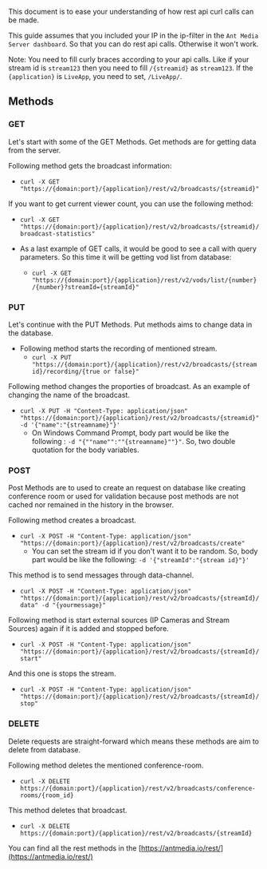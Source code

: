 This document is to ease your understanding of how rest api curl  calls can be made. 

This guide assumes that you included your IP in the ip-filter in the `Ant Media Server dashboard`. So that you can do rest api calls. Otherwise it won't work.

Note: You need to fill curly braces according to your api calls. Like if your stream id is `stream123` then you need to fill `/{streamid}` as `stream123`. If the `{application}` is `LiveApp`, you need to set, `/LiveApp/`.

## Methods

### GET
Let's start with some of the GET Methods. Get methods are for getting data from the server.

Following method gets the broadcast information:
* `curl -X GET "https://{domain:port}/{application}/rest/v2/broadcasts/{streamid}"`

If you want to get current viewer count, you can use the following method:
* `curl -X GET "https://{domain:port}/{application}/rest/v2/broadcasts/{streamid}/broadcast-statistics"`

* As a last example of GET calls, it would be good to see a call with query parameters. So this time it will be getting vod list from database:
  * `curl -X GET "https://{domain:port}/{application}/rest/v2/vods/list/{number}/{number}?streamId={streamId}"`

### PUT
Let's continue with the PUT Methods. Put methods aims to change data in the database.
* Following method starts the recording of mentioned stream.
  * `curl -X PUT "https://{domain:port}/{application}/rest/v2/broadcasts/{streamid}/recording/{true or false}"`

Following method changes the proporties of broadcast. As an example of changing the name of the broadcast.
* `curl -X PUT -H "Content-Type: application/json" "https://{domain:port}/{application}/rest/v2/broadcasts/{streamid}" -d '{"name":"{streamname}"}'`
  * On  Windows Command Prompt, body part would be like the following : `-d "{""name"":""{streamname}""}"`. So, two double quotation for the body variables.
### POST
Post Methods are to used to create an request on database like creating conference room or used for validation because post methods are not cached nor remained in the history in the browser.

Following method creates a broadcast.
* `curl -X POST -H "Content-Type: application/json" "https://{domain:port}/{application}/rest/v2/broadcasts/create"`
  * You can set the stream id if you don't want it to be random. So,  body part would be like the following: `-d '{"streamId":"{stream id}"}'`

This method is to send messages through data-channel.
* `curl -X POST -H "Content-Type: application/json" "https://{domain:port}/{application}/rest/v2/broadcasts/{streamId}/data" -d "{yourmessage}"`

Following method is start external sources (IP Cameras and Stream Sources) again if it is added and stopped before.
* `curl -X POST -H "Content-Type: application/json" "https://{domain:port}/{application}/rest/v2/broadcasts/{streamId}/start"`

And this one is stops the stream.
* `curl -X POST -H "Content-Type: application/json" "https://{domain:port}/{application}/rest/v2/broadcasts/{streamId}/stop"`
### DELETE
Delete requests are straight-forward which means these methods are aim to delete from database.

Following method deletes the mentioned conference-room.
* `curl -X DELETE https://{domain:port}/{application}/rest/v2/broadcasts/conference-rooms/{room_id}`

This method deletes that broadcast.
* `curl -X DELETE https://{domain:port}/{application}/rest/v2/broadcasts/{streamId}`

You can find all the rest methods in the [https://antmedia.io/rest/](https://antmedia.io/rest/)